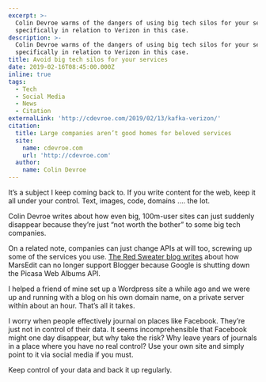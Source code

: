 ```yaml
---
excerpt: >-
  Colin Devroe warms of the dangers of using big tech silos for your services,
  specifically in relation to Verizon in this case.
description: >-
  Colin Devroe warms of the dangers of using big tech silos for your services,
  specifically in relation to Verizon in this case.
title: Avoid big tech silos for your services
date: 2019-02-16T08:45:00.000Z
inline: true
tags:
  - Tech
  - Social Media
  - News
  - Citation
externalLink: 'http://cdevroe.com/2019/02/13/kafka-verizon/'
citation:
  title: Large companies aren’t good homes for beloved services
  site:
    name: cdevroe.com
    url: 'http://cdevroe.com'
  author:
    name: Colin Devroe
---
```

It’s a subject I keep coming back to. If you write content for the web, keep it all under your control. Text, images, code, domains …. the lot.

Colin Devroe writes about how even big, 100m-user sites can just suddenly disappear because they’re just “not worth the bother” to some big tech companies.

On a related note, companies can just change APIs at will too, screwing up some of the services you use. [The Red Sweater blog writes](https://red-sweater.com/blog/3431/the-future-of-blogger-and-marsedit) about how MarsEdit can no longer support Blogger because Google is shutting down the Picasa Web Albums API.

I helped a friend of mine set up a Wordpress site a while ago and we were up and running with a blog on his own domain name, on a private server within about an hour. That’s all it takes. 

I worry when people effectively journal on places like Facebook. They’re just not in control of their data. It seems incomprehensible that Facebook might one day disappear, but why take the risk? Why leave years of journals in a place where you have no real control? Use your own site and simply point to it via social media if you must.

Keep control of your data and back it up regularly.



